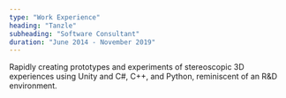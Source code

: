```yaml
---
type: "Work Experience"
heading: "Tanzle"
subheading: "Software Consultant"
duration: "June 2014 - November 2019"
---
```

Rapidly creating prototypes and experiments of stereoscopic 3D experiences using Unity and C#, C++, and Python, reminiscent of an R&D environment.
